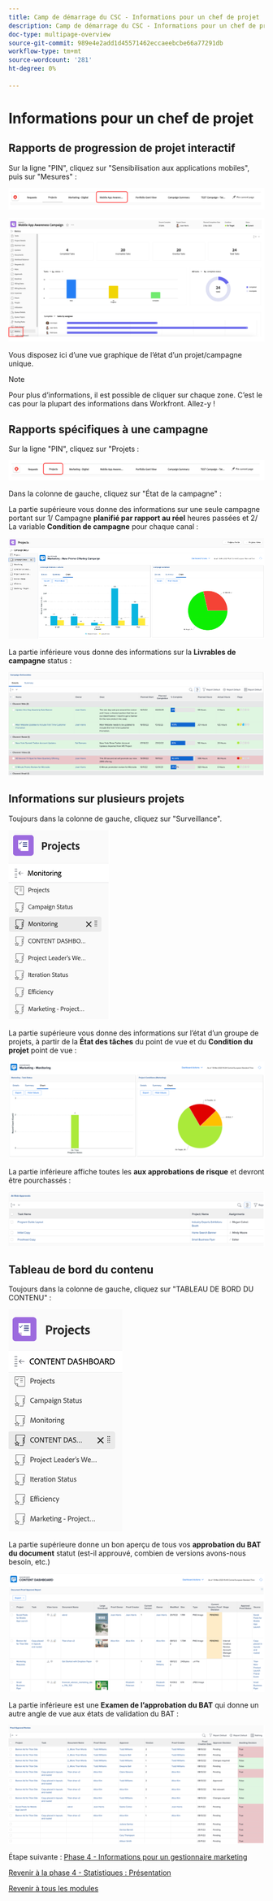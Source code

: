 ```yaml
---
title: Camp de démarrage du CSC - Informations pour un chef de projet
description: Camp de démarrage du CSC - Informations pour un chef de projet
doc-type: multipage-overview
source-git-commit: 989e4e2add1d45571462eccaeebcbe66a77291db
workflow-type: tm+mt
source-wordcount: '281'
ht-degree: 0%

---
```


# Informations pour un chef de projet

## Rapports de progression de projet interactif

Sur la ligne &quot;PIN&quot;, cliquez sur &quot;Sensibilisation aux applications mobiles&quot;, puis sur &quot;Mesures&quot; :

![Clic sur la conscience des applications mobiles](./images/mobile-app-awareness.png)

![Affichage des détails sur le projet](./images/awareness-view.png)

Vous disposez ici d’une vue graphique de l’état d’un projet/campagne unique.

>[!NOTE]
>
> Pour plus d’informations, il est possible de cliquer sur chaque zone. C’est le cas pour la plupart des informations dans Workfront. Allez-y !

## Rapports spécifiques à une campagne

Sur la ligne &quot;PIN&quot;, cliquez sur &quot;Projets :

![Clic sur les projets](./images/projects.png)

Dans la colonne de gauche, cliquez sur &quot;État de la campagne&quot; :

La partie supérieure vous donne des informations sur une seule campagne portant sur 1/ Campagne **planifié par rapport au réel** heures passées et 2/ La variable **Condition de campagne** pour chaque canal :

![Informations sur Campaign](./images/campaign-insights.png)

La partie inférieure vous donne des informations sur la **Livrables de campagne** status :

![livrables de campagne](./images/deliverables-status.png)

## Informations sur plusieurs projets

Toujours dans la colonne de gauche, cliquez sur &quot;Surveillance&quot;.

![suivi des clics](./images/monitoring.png)

La partie supérieure vous donne des informations sur l’état d’un groupe de projets, à partir de la **État des tâches** du point de vue et du **Condition du projet** point de vue :

![aperçu](./images/group-status.png)

La partie inférieure affiche toutes les **aux approbations de risque** et devront être pourchassés :

![Risques identifiés](./images/risk-approvals.png)

## Tableau de bord du contenu

Toujours dans la colonne de gauche, cliquez sur &quot;TABLEAU DE BORD DU CONTENU&quot; :

![tableau de bord du contenu de clic](./images/content-dashboard.png)

La partie supérieure donne un bon aperçu de tous vos **approbation du BAT du document** statut (est-il approuvé, combien de versions avons-nous besoin, etc.)

![preuve de validation](./images/proof-of-approval.png)

La partie inférieure est une **Examen de l’approbation du BAT** qui donne un autre angle de vue aux états de validation du BAT :

![validations de BAT](./images/poa-review.png)

Étape suivante : [Phase 4 - Informations pour un gestionnaire marketing](./marketing-manager.md)

[Revenir à la phase 4 - Statistiques : Présentation](./overview.md)

[Revenir à tous les modules](../../overview.md)
